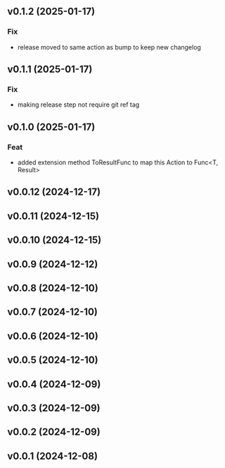 ## v0.1.2 (2025-01-17)

### Fix

- release moved to same action as bump to keep new changelog

## v0.1.1 (2025-01-17)

### Fix

- making release step not require git ref tag

## v0.1.0 (2025-01-17)

### Feat

- added extension method ToResultFunc to map this Action<T> to Func<T, Result>

## v0.0.12 (2024-12-17)

## v0.0.11 (2024-12-15)

## v0.0.10 (2024-12-15)

## v0.0.9 (2024-12-12)

## v0.0.8 (2024-12-10)

## v0.0.7 (2024-12-10)

## v0.0.6 (2024-12-10)

## v0.0.5 (2024-12-10)

## v0.0.4 (2024-12-09)

## v0.0.3 (2024-12-09)

## v0.0.2 (2024-12-09)

## v0.0.1 (2024-12-08)
